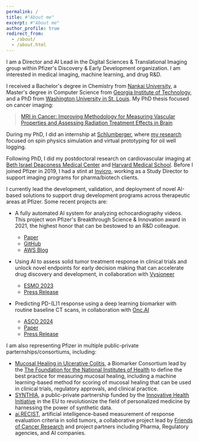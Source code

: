 ```yaml
---
permalink: /
title: #"About me"
excerpt: #"About me"
author_profile: true
redirect_from: 
  - /about/
  - /about.html
---
```

I am a Director and AI Lead in the Digital Sciences & Translational Imaging group within Pfizer's Discovery & Early Development organization. I am interested in medical imaging, machine learning, and drug R&D.

I received a Bachelor's degree in Chemistry from [Nankai University](https://en.nankai.edu.cn/), a Master's degree in Computer Science from [Georgia Institute of Technology](https://www.gatech.edu/), and a PhD from [Washington University in St. Louis](https://wustl.edu/). My PhD thesis focused on cancer imaging:

>[MRI in Cancer: Improving Methodology for Measuring Vascular Properties and Assessing Radiation Treatment Effects in Brain](https://doi.org/10.7936/K7SX6CN1)

During my PhD, I did an internship at [Schlumberger](https://www.slb.com/), where [my research](https://www.sciencedirect.com/science/article/abs/pii/S1090780717301271) focused on spin physics simulation and virtual prototyping for oil well logging.  

Following PhD, I did my postdoctoral research on cardiovascular imaging at [Beth Israel Deaconess Medical Center](https://www.bidmc.org/) and [Harvard Medical School](https://hms.harvard.edu/). Before I joined Pfizer in 2019, I had a stint at [Invicro](https://invicro.com/), working as a Study Director to support imaging programs for pharma/biotech clients.

I currently lead the development, validation, and deployment of novel AI-based solutions to support drug development programs across therapeutic areas at Pfizer. Some recent projects are:

- A fully automated AI system for analyzing echocardiography videos. This project won Pfizer's Breakthrough Science & Innovation award in 2021, the highest honor that can be bestowed to an R&D colleague.
  - [Paper](https://journals.physiology.org/doi/abs/10.1152/ajpheart.00208.2022)
  - [GitHub](https://github.com/pfizer-opensource/mouse-echo-neural-net)
  - [AWS Blog](https://aws.amazon.com/blogs/industries/pfizers-echocardiography-analysis-framework-reduces-time-by-92-using-aws/)

- Using AI to assess solid tumor treatment response in clinical trials and unlock novel endpoints for early decision making that can accelerate drug discovery and development, in collaboration with [Vysioneer](https://www.vysioneer.com/)  
  - [ESMO 2023](https://doi.org/10.1016/j.annonc.2023.09.2452)
  - [Press Release](https://www.prnewswire.com/news-releases/vysioneer-announces-data-sharing-agreement-with-pfizer-to-augment-oncology-clinical-trials-with-artificial-intelligence-301751273.html)  

- Predicting PD-(L)1 response using a deep learning biomarker with routine baseline CT scans, in collaboration with [Onc.AI](https://onc.ai/)  
  - [ASCO 2024](https://ascopubs.org/doi/10.1200/JCO.2024.42.16_suppl.102)  
  - [Paper](https://ascopubs.org/doi/10.1200/CCI.24.00133)
  - [Press Release](https://www.businesswire.com/news/home/20240530243565/en/Onc.AI-to-Present-Collaboration-Results-Demonstrating-Immunotherapy-Response-Prediction-Using-a-Radiomic-Signature-in-Late-Stage-Lung-Cancer)  
 
I am also representing Pfizer in multiple public-private parternships/consortiums, including:

  - [Mucosal Healing in Ulcerative Colitis](https://fnih.org/our-programs/biomarkers-consortium-mucosal-healing-in-uc-definition-treatment-target-and-clinical-endpoints/), a Biomarker Consortium lead by the [The Foundation for the National Institutes of Health](https://fnih.org/) to define the best practice for measuring mucosal healing, including a machine learning-based method for scoring of mucosal healing that can be used in clinical trials, regulatory approvals, and clinical practice. 
  - [SYNTHIA](https://www.ihi-synthia.eu/), a public-private partnership funded by the [Innovative Health Initiative](https://www.ihi.europa.eu/) in the EU to revolutionize the field of personalized medicine by harnessing the power of synthetic data.
  - [ai.RECIST](https://friendsofcancerresearch.org/ai-recist/), artificial intelligence-based measurement of response evaluation criteria in solid tumors, a collaborative project lead by [Friends of Cancer Research](https://friendsofcancerresearch.org/) and project partners including Pharma, Regulatory agencies, and AI companies.
